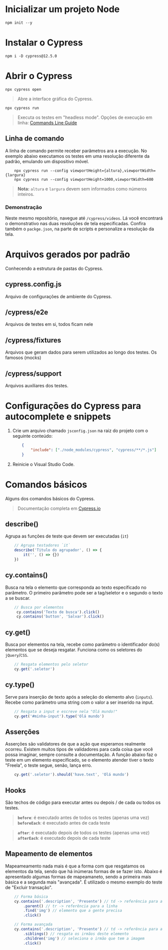 # Inicializar um projeto Node
    npm init --y
 
# Instalar o Cypress
    npm i -D cypress@12.5.0


# Abrir o Cypress

    npx cypress open 
    
> Abre a interface gráfica do Cypress.
    
    npx cypress run 
    
> Executa os testes em "headless mode". Opções de execução em linha: <a href="https://docs.cypress.io/guides/guides/command-line#How-to-run-commands" target="_blank">Commands Line Guide</a>

## Linha de comando
A linha de comando permite receber parâmetros ara a execução.
No exemplo abaixo executamos os testes em uma resolução diferente da padrão, emulando um dispositivo móvel.

``` 
    npx cypress run --config viewportHeight={altura},viewportWidth={largura}
    npx cypress run --config viewportHeight=1000,viewportWidth=600
```
> **Nota:** `altura` e `largura` devem sem informados como números inteiros.

### Demonstração 
Neste mesmo repositório, navegue até `/cypress/videos`. Lá você encontrará o demonstrativo nas duas resoluções de tela especificadas. Confira também o `packge.json`, na parte de scripts e personalize a resolução da tela.


# Arquivos gerados por padrão
Conhecendo a estrutura de pastas do Cypress.

## cypress.config.js
Arquivo de configurações de ambiente do Cypress.

## /cypress/e2e
Arquivos de testes em si, todos ficam nele

## /cypress/fixtures
Arquivos que geram dados para serem utilizados ao longo dos testes. Os famosos (mocks)

## /cypress/support
Arquivos auxiliares dos testes.

# Configurações do Cypress para autocomplete e snippets
1. Crie um arquivo chamado `jsconfig.json` na raiz do projeto com o seguinte conteúdo:

    ``` json
        {
            "include": ["./node_modules/cypress", "cypress/**/*.js"]
        }
    ```
2. Reinicie o Visual Studio Code.

# Comandos básicos
Alguns dos comandos básicos do Cypress.
> Documentação completa em <a href="https://docs.cypress.io/" target="_blank">Cypress.io</a>

## describe()
Agrupa as funções de teste que devem ser executadas (`it`)

``` javascript
    // Agrupa testadores `it`
    describe('Titulo do agrupador', () => {
        it('', () => {})
    })
```

## cy.contains()
Busca na tela o elemento que corresponda ao texto específicado no parâmetro.
O primeiro parâmetro pode ser a tag/seletor e o segundo o texto a se buscar.

``` javascript
    // Busca por elementos 
     cy.contains('Texto de busca').click()
     cy.contains('button', 'Salvar').click()

```

## cy.get()
Busca por elementos na tela, recebe como parâmetro o identificador do(s) elementos que se deseja resgatar. Funciona como os seletores do `jQuery`/`CSS`.

``` javascript
    // Resgata elementos pelo seletor
    cy.get('.seletor')
```

## cy.type()
Serve para inserção de texto após a seleção do elemento alvo (`inputs`). Recebe como parâmetro uma string com o valor a ser inserido na input.

``` javascript
    // Resgata a input e escreve nela "Olá mundo!"
    cy.get('#minha-input').type('Olá mundo')
```

## Asserções
Asserções são validatores de que a ação que esperamos realmente ocorreu.
Existem muitos tipos de validadores para cada coisa que você possa imaginar, sempre consulte a documentação.
A função abaixo faz o teste em um elemento especificado, se o elemento atender tiver o texto "Freela", o teste segue, senão, lança erro.
``` javascript
    cy.get('.seletor').should('have.text', 'Olá mundo')
```

## Hooks
São techos de código para executar antes ou depois / de cada ou todos os testes.

> **`before`**: é executado antes de todos os testes (apenas uma vez)
> **`beforeEach`**: é executado antes de cada teste 

> **`after`**: é executado depois de todos os testes (apenas uma vez)
> **`afterEach`**: é executado depois de cada teste

## Mapeamento de elementos
Mapeameamento nada mais é que a forma com que resgatamos os elementos da tela, sendo que há inúmeras formas de se fazer isto. Abaixo é apresentado algumas formas de mapeamaneto, sendo a primeira mais básica e a segunda mais "avançada". É utilizado o mesmo exemplo do teste de "Excluir transação".

``` javascript
    // Forma básica
    cy.contains('.description', 'Presente') // td -> referência para a coluna
        .parent() // tr -> referência para a linha
        .find('img') // elemento que a gente precisa
        .click()

    // Forma avançada
    cy.contains('.description', 'Presente') // td -> referência para a coluna
        .siblings() // resgata os irmãos deste elemento
        .children('img') // seleciona o irmão que tem a imagem
        .click()
```
